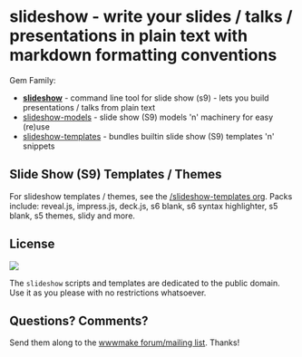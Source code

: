 # slideshow -  write your slides / talks / presentations in plain text with markdown formatting conventions

Gem Family:

- [**slideshow**](slideshow) - command line tool for slide show (s9) - lets you build presentations / talks from plain text
- [slideshow-models](slideshow-models) - slide show (S9) models 'n' machinery for easy (re)use
- [slideshow-templates](slideshow-templates) - bundles builtin slide show (S9) templates 'n' snippets


## Slide Show (S9) Templates / Themes

For slideshow templates / themes, see the [/slideshow-templates org](https://github.com/slideshow-templates). Packs include: reveal.js, impress.js, deck.js, s6 blank, s6 syntax highlighter, s5 blank, s5 themes, slidy and more.



## License

![](https://publicdomainworks.github.io/buttons/zero88x31.png)

The `slideshow` scripts and templates are dedicated to the public domain.
Use it as you please with no restrictions whatsoever.

## Questions? Comments?

Send them along to the [wwwmake forum/mailing list](http://groups.google.com/group/wwwmake).
Thanks!
